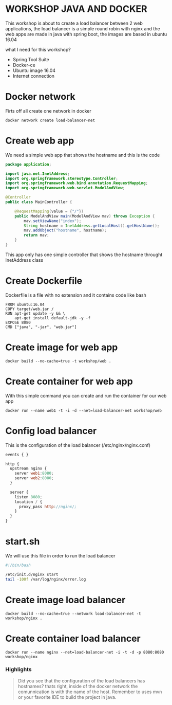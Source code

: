 # WORKSHOP JAVA AND DOCKER

This workshop is about to create a load balancer between 2 web applications, the load balancer is a simple round robin with nginx and the web apps are made in java with spring boot, the images are based in ubuntu 16.04

what I need for this workshop?
  - Spring Tool Suite
  - Docker-ce
  - Ubuntu image 16.04
  - Internet connection

# Docker network
Firts off all create one network in docker
```docker
docker network create load-balancer-net
```
# Create web app
We need a simple web app that shows the hostname and this is the code 
```java
package application;

import java.net.InetAddress;
import org.springframework.stereotype.Controller;
import org.springframework.web.bind.annotation.RequestMapping;
import org.springframework.web.servlet.ModelAndView;

@Controller
public class MainController {

    @RequestMapping(value = {"/"})
    public ModelAndView main(ModelAndView mav) throws Exception {
        mav.setViewName("index");
        String hostname = InetAddress.getLocalHost().getHostName();
        mav.addObject("hostname", hostname);
        return mav;
    }
}
```
This app only has one simple controller that shows the hostname throught InetAddress class

# Create Dockerfile
Dockerfile is a file with no extension and it contains code like bash
```docker
FROM ubuntu:16.04
COPY target/web.jar /
RUN apt-get update -y && \
    apt-get install default-jdk -y -f
EXPOSE 8080
CMD ["java", "-jar", "web.jar"]
```

# Create image for web app
```docker
docker build --no-cache=true -t workshop/web .
```

# Create container for web app
With this simple command you can create and run the container for our web app
```docker
docker run --name web1 -t -i -d --net=load-balancer-net workshop/web
```

# Config load balancer
This is the configuration of the load balancer (/etc/nginx/nginx.conf)
```javascript
events { }

http {
  upstream nginx {
    server web1:8080;
    server web2:8080;    
  }

  server {
    listen 8080;    
    location / {
      proxy_pass http://nginx/;
    }
  }
}
```
# start.sh
We will use this file in order to run the load balancer
```sh
#!/bin/bash

/etc/init.d/nginx start
tail -100f /var/log/nginx/error.log
```
# Create image load balancer
```docker
docker build --no-cache=true --network load-balancer-net -t workshop/nginx .
```
# Create container load balancer
```docker
docker run --name nginx --net=load-balancer-net -i -t -d -p 8080:8080 workshop/nginx
```
### Highlights
>Did you see that the configuration of the load balancers has hostnames? thats right, inside of the docker network the comunnication is with the name of the host.
>Remember to uses mvn or your favorite IDE to build the project in java.